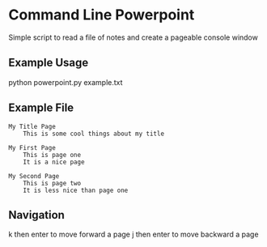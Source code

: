 # Command Line Powerpoint

Simple script to read a file of notes and create a pageable console window

## Example Usage
python powerpoint.py example.txt

## Example File

    My Title Page
	    This is some cool things about my title
	
	My First Page
		This is page one
		It is a nice page
	
	My Second Page
		This is page two
		It is less nice than page one

## Navigation
k then enter to move forward a page
j then enter to move backward a page